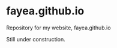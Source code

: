 fayea.github.io
===============

Repository for my website, fayea.github.io

Still under construction.
